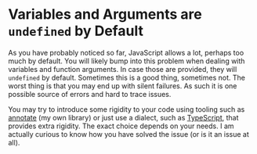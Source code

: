 # Variables and Arguments are `undefined` by Default

As you have probably noticed so far, JavaScript allows a lot, perhaps too much by default. You will likely bump into this problem when dealing with variables and function arguments. In case those are provided, they will `undefined` by default. Sometimes this is a good thing, sometimes not. The worst thing is that you may end up with silent failures. As such it is one possible source of errors and hard to trace issues.

You may try to introduce some rigidity to your code using tooling such as [annotate](https://github.com/bebraw/annotate) (my own library) or just use a dialect, such as [TypeScript](http://www.typescriptlang.org/), that provides extra rigidity. The exact choice depends on your needs. I am actually curious to know how you have solved the issue (or is it an issue at all).


